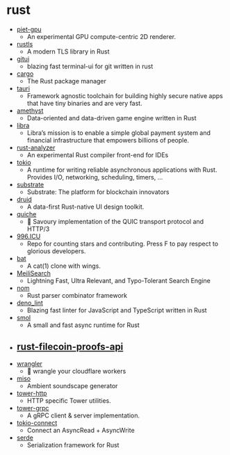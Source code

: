 # rust
- [piet-gpu](https://github.com/linebender/piet-gpu)
  - An experimental GPU compute-centric 2D renderer.
- [rustls](https://github.com/ctz/rustls)
  - A modern TLS library in Rust
- [gitui](https://github.com/extrawurst/gitui)
  - blazing fast terminal-ui for git written in rust
- [cargo](https://github.com/rust-lang/cargo)
  - The Rust package manager
- [tauri](https://github.com/tauri-apps/tauri)
  - Framework agnostic toolchain for building highly secure native apps that have tiny binaries and are very fast.
- [amethyst](https://github.com/amethyst/amethyst)
  - Data-oriented and data-driven game engine written in Rust
- [libra](https://github.com/libra/libra)
  - Libra’s mission is to enable a simple global payment system and financial infrastructure that empowers billions of people.
- [rust-analyzer](https://github.com/rust-analyzer/rust-analyzer)
  - An experimental Rust compiler front-end for IDEs
- [tokio](https://github.com/tokio-rs/tokio)
  - A runtime for writing reliable asynchronous applications with Rust. Provides I/O, networking, scheduling, timers, ...
- [substrate](https://github.com/paritytech/substrate)
  - Substrate: The platform for blockchain innovators
- [druid](https://github.com/xi-editor/druid)
  - A data-first Rust-native UI design toolkit.
- [quiche](https://github.com/cloudflare/quiche)
  - 🥧 Savoury implementation of the QUIC transport protocol and HTTP/3
- [996.ICU](https://github.com/996icu/996.ICU)
  - Repo for counting stars and contributing. Press F to pay respect to glorious developers.
- [bat](https://github.com/sharkdp/bat)
  - A cat(1) clone with wings.
- [MeiliSearch](https://github.com/meilisearch/MeiliSearch)
  - Lightning Fast, Ultra Relevant, and Typo-Tolerant Search Engine
- [nom](https://github.com/Geal/nom)
  - Rust parser combinator framework
- [deno_lint](https://github.com/denoland/deno_lint)
  - Blazing fast linter for JavaScript and TypeScript written in Rust
- [smol](https://github.com/stjepang/smol)
  - A small and fast async runtime for Rust
- [rust-filecoin-proofs-api](https://github.com/filecoin-project/rust-filecoin-proofs-api)
  - 
- [wrangler](https://github.com/cloudflare/wrangler)
  - 🤠 wrangle your cloudflare workers
- [miso](https://github.com/tindleaj/miso)
  - Ambient soundscape generator
- [tower-http](https://github.com/tower-rs/tower-http)
  - HTTP specific Tower utilities.
- [tower-grpc](https://github.com/tower-rs/tower-grpc)
  - A gRPC client & server implementation.
- [tokio-connect](https://github.com/carllerche/tokio-connect)
  - Connect an AsyncRead + AsyncWrite
- [serde](https://github.com/serde-rs/serde)
  - Serialization framework for Rust
